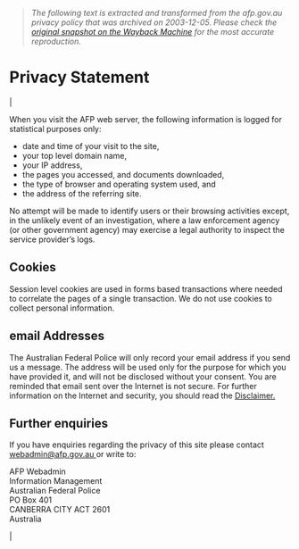 > *The following text is extracted and transformed from the afp.gov.au privacy policy that was archived on 2003-12-05. Please check the [original snapshot on the Wayback Machine](https://web.archive.org/web/20031205004110id_/http%3A//www.afp.gov.au/page.asp%3Fref%3D/Site/Privacy.xml) for the most accurate reproduction.*

# Privacy Statement

| 

When you visit the AFP web server, the following information is logged for statistical purposes only: 

  * date and time of your visit to the site, 
  * your top level domain name, 
  * your IP address, 
  * the pages you accessed, and documents downloaded, 
  * the type of browser and operating system used, and 
  * the address of the referring site. 



No attempt will be made to identify users or their browsing activities except, in the unlikely event of an investigation, where a law enforcement agency (or other government agency) may exercise a legal authority to inspect the service provider’s logs. 

##  Cookies 

Session level cookies are used in forms based transactions where needed to correlate the pages of a single transaction. We do not use cookies to collect personal information. 

##  email Addresses 

The Australian Federal Police will only record your email address if you send us a message. The address will be used only for the purpose for which you have provided it, and will not be disclosed without your consent. You are reminded that email sent over the Internet is not secure. For further information on the Internet and security, you should read the [Disclaimer. ](https://web.archive.org/web/20031205004110id_/http%3A//www.afp.gov.au/page.asp%3Fref%3D/Site/page.asp?ref=/Site/Disclaimer.xml)

## Further enquiries 

If you have enquiries regarding the privacy of this site please contact [webadmin@afp.gov.au ](mailto:webadmin@afp.gov.au) or write to: 

AFP Webadmin   
Information Management   
Australian Federal Police   
PO Box 401   
CANBERRA CITY ACT 2601   
Australia 

| 
